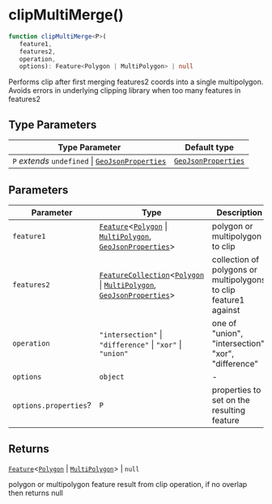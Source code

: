 # clipMultiMerge()

```ts
function clipMultiMerge<P>(
   feature1, 
   features2, 
   operation, 
   options): Feature<Polygon | MultiPolygon> | null
```

Performs clip after first merging features2 coords into a single multipolygon.
Avoids errors in underlying clipping library when too many features in features2

## Type Parameters

| Type Parameter | Default type |
| ------ | ------ |
| `P` *extends* `undefined` \| [`GeoJsonProperties`](../type-aliases/GeoJsonProperties.md) | [`GeoJsonProperties`](../type-aliases/GeoJsonProperties.md) |

## Parameters

| Parameter | Type | Description |
| ------ | ------ | ------ |
| `feature1` | [`Feature`](../interfaces/Feature.md)\<[`Polygon`](../interfaces/Polygon.md) \| [`MultiPolygon`](../interfaces/MultiPolygon.md), [`GeoJsonProperties`](../type-aliases/GeoJsonProperties.md)\> | polygon or multipolygon to clip |
| `features2` | [`FeatureCollection`](../interfaces/FeatureCollection.md)\<[`Polygon`](../interfaces/Polygon.md) \| [`MultiPolygon`](../interfaces/MultiPolygon.md), [`GeoJsonProperties`](../type-aliases/GeoJsonProperties.md)\> | collection of polygons or multipolygons to clip feature1 against |
| `operation` | `"intersection"` \| `"difference"` \| `"xor"` \| `"union"` | one of "union", "intersection", "xor", "difference" |
| `options` | `object` | - |
| `options.properties`? | `P` | properties to set on the resulting feature |

## Returns

[`Feature`](../interfaces/Feature.md)\<[`Polygon`](../interfaces/Polygon.md) \| [`MultiPolygon`](../interfaces/MultiPolygon.md)\> \| `null`

polygon or multipolygon feature result from clip operation, if no overlap then returns null
